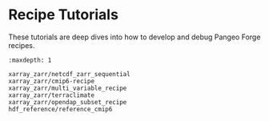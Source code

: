 # Recipe Tutorials

These tutorials are deep dives into how to develop and debug Pangeo Forge recipes.

```{toctree}
:maxdepth: 1

xarray_zarr/netcdf_zarr_sequential
xarray_zarr/cmip6-recipe
xarray_zarr/multi_variable_recipe
xarray_zarr/terraclimate
xarray_zarr/opendap_subset_recipe
hdf_reference/reference_cmip6
```
